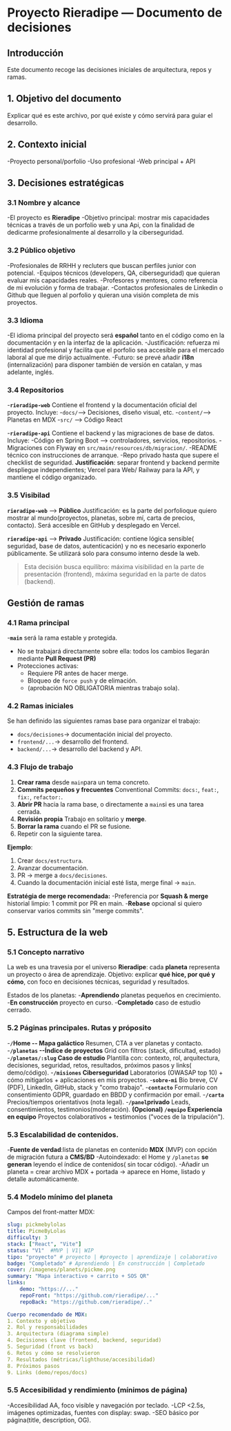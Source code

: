 # Proyecto Rieradipe — Documento de decisiones

## Introducción

Este documento recoge las decisiones iniciales de arquitectura, repos y ramas.

## 1. Objetivo del documento

Explicar qué es este archivo, por qué existe y cómo servirá para guiar el desarrollo.

## 2. Contexto inicial

-Proyecto personal/porfolio
-Uso profesional
-Web principal + API

## 3. Decisiones estratégicas

### 3.1 Nombre y alcance

-El proyecto es **Rieradipe**
-Objetivo principal: mostrar mis capacidades técnicas a través de un porfolio web y una Api, con la finalidad
de dedicarme profesionalmente al desarrollo y la ciberseguridad.

### 3.2 Público objetivo

-Profesionales de RRHH y recluters que buscan perfiles junior con potencial.
-Equipos técnicos (developers, QA, ciberseguridad) que quieran evaluar mis capacidades reales.
-Profesores y mentores, como referencia de mi evolución y forma de trabajar.
-Contactos profesionales de Linkedin o Github que lleguen al porfolio y quieran una visión completa de mis proyectos.

### 3.3 Idioma

-El idioma principal del proyecto será **español** tanto en el código como en la documentación y en la interfaz de la aplicación.
-Justificación: refuerza mi identidad profesional y facilita que el porfolio sea accesible para el mercado laboral al que me dirijo actualmente.
-Futuro: se prevé añadir **i18n** (internalización) para disponer también de versión en catalan, y mas adelante, inglés.

### 3.4 Repositorios

-**`rieradipe-web`**
Contiene el frontend y la documentación oficial del proyecto.
Incluye: -`docs/`--> Decisiones, diseño visual, etc. -`content/`--> Planetas en MDX -`src/` --> Código React

-**`rieradipe-api`**
Contiene el backend y las migraciones de base de datos.
Incluye:
-Código en Spring Boot --> controladores, servicios, repositorios.
-Migraciones con Flyway en `src/main/resources/db/migracion/`.
-README técnico con instrucciones de arranque.
-Repo privado hasta que supere el checklist de seguridad.
**Justificación**: separar frontend y backend permite despliegue independientes; Vercel para Web/ Railway para la API, y mantiene el código organizado.

### 3.5 Visibilad

**`rieradipe-web`** --> **Público**
Justificación: es la parte del porfolioque quiero mostrar al mundo(proyectos, planetas, sobre mí, carta de precios, contacto).
Será accesible en GitHub y desplegado en Vercel.

**`rieradipe-api`** --> **Privado**
Justificación: contiene lógica sensible( seguridad, base de datos, autenticación) y no es necesario exponerlo públicamente.
Se utilizará solo para consumo interno desde la web.

> Esta decisión busca equilibro: máxima visibilidad en la parte de presentación (frontend), máxima seguridad en la parte de datos (backend).

## Gestión de ramas

### 4.1 Rama principal

-**`main`** será la rama estable y protegida.

- No se trabajará directamente sobre ella: todos los cambios llegarán mediante **Pull Request (PR)**
- Protecciones activas:
  - Requiere PR antes de hacer merge.
  - Bloqueo de `force push` y de elimación.
  - (aprobación NO OBLIGATORIA mientras trabajo sola).

### 4.2 Ramas iniciales

Se han definido las siguientes ramas base para organizar el trabajo:

- `docs/decisiones`-> documentación inicial del proyecto.
- `frontend/...`-> desarrollo del frontend.
- `backend/...`-> desarrollo del backend y API.

### 4.3 Flujo de trabajo

1. **Crear rama** desde `main`para un tema concreto.
2. **Commits pequeños y frecuentes** Conventional Commits: `docs:`, `feat:`, `fix:`, `refactor:`.
3. **Abrir PR** hacia la rama base, o directamente a `main`si es una tarea cerrada.
4. **Revisión propia** Trabajo en solitario y **merge**.
5. **Borrar la rama** cuando el PR se fusione.
6. Repetir con la siguiente tarea.

**Ejemplo**:

1. Crear `docs/estructura`.
2. Avanzar documentación.
3. PR -> merge a `docs/decisiones`.
4. Cuando la documentación inicial esté lista, merge final -> `main`.

**Estratégia de merge recomendada:**
-Preferencia por **Squash & merge** historial limpio: 1 commit por PR en main. -**Rebase** opcional si quiero conservar varios commits sin "merge commits".

## 5. Estructura de la web

### 5.1 Concepto narrativo

La web es una travesia por el universo **Rieradipe**: cada **planeta** representa un proyecto o área de aprendizaje.
Objetivo: explicar **qué hice, por qué y cómo**, con foco en decisiones técnicas, seguridad y resultados.

Estados de los planetas: -**Aprendiendo** planetas pequeños en crecimiento. -**En construcción** proyecto en curso. -**Completado** caso de estudio cerrado.

### 5.2 Páginas principales. Rutas y próposito

-**`/`Home -- Mapa galáctico**
Resumen, CTA a ver planetas y contacto. -**`/planetas` --Índice de proyectos**
Grid con filtros (stack, dificultad, estado) -**`/planetas/:slug` Caso de estudio**
Plantilla con: contexto, rol, arquítectura, decisiones, seguridad, retos, resultados, próximos pasos y links( demo/código). -**`/misiones` Ciberseguridad**
Laboratorios (OWASAP top 10) + cómo mitigarlos + aplicaciones en mis proyectos. -**`sobre-mi`**
Bio breve, CV (PDF), LinkedIn, GitHub, stack y "como trabajo". -**`contacto`**
Formulario con consentimiento GDPR, guardado en BBDD y confirmación por email. -**`/carta`**
Precios/tiempos orientativos (nota legal). -**`/panel`privado**
Leads, consentimientos, testimonios(moderación).
**(Opcional) `/equipo` Experiencia en equipo**
Proyectos colaborativos + testimonios ("voces de la tripulación").

### 5.3 Escalabilidad de contenidos.

-**Fuente de verdad**:lista de planetas en contenido **MDX** (MVP) con opción de migración futura a **CMS/BD**
-Autoindexado: el Home y `/planetas` **se generan** leyendo el índice de contenidos( sin tocar código).
-Añadir un planeta = crear archivo MDX + portada -> aparece en Home, listado y detalle automáticamente.

### 5.4 Modelo mínimo del planeta

Campos del front-matter MDX:

```yaml
slug: pickmebylolas
title: PicmeByLolas
difficulty: 3
stack: ["React", "Vite"]
status: "V1"  #MVP | V1| WIP
tipo: "proyecto" # proyecto | #proyecto | aprendizaje | colaborativo
badge: "Completado" # Aprendiendo | En construcción | Completado
cover: /imagenes/planets/pickme.png
summary: "Mapa interactivo + carrito + SOS QR"
links:
    demo: "https://..."
    repoFront: "https://github.com/rieradipe/..."
    repoBack: "https://github.com/rieradipe/.."

Cuerpo recomendado de MDX:
1. Contexto y objetivo
2. Rol y responsabilidades
3. Arquitectura (diagrama simple)
4. Decisiones clave (frontend, backend, seguridad)
5. Seguridad (front vs back)
6. Retos y cómo se resolvieron
7. Resultados (métricas/lighthuse/accesibilidad)
8. Próximos pasos
9. Links (demo/repos/docs)
```

### 5.5 Accesibilidad y rendimiento (mínimos de página)

-Accesibilidad AA, foco visible y navegación por teclado.
-LCP <2.5s, imágenes optimizadas, fuentes con display: swap.
-SEO básico por página(title, description, OG).
